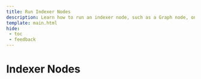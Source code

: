 ```yaml
---
title: Run Indexer Nodes
description: Learn how to run an indexer node, such as a Graph node, on Moonbeam to provide indexing and querying services of on-chain data.
template: main.html
hide: 
 - toc
 - feedback
---
```


<h1 class='subsection-title'>Indexer Nodes</h1>
<div class='subsection-wrapper'></div>